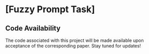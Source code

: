 # [Fuzzy Prompt Task]

## Code Availability

The code associated with this project will be made available upon acceptance of the corresponding paper. Stay tuned for updates!

```bibte

```




